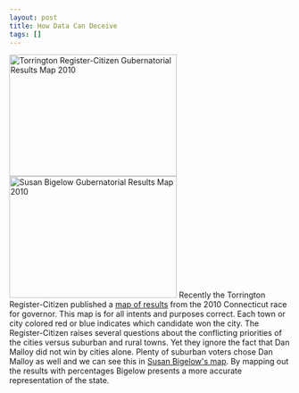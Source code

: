 ```yaml
---
layout: post
title: How Data Can Deceive
tags: []
---
```

<a href="http://www.zagaja.com/images/2011/01/TorringtonRegisterCitizen-GubernatorialResults2010.jpg"><img class="alignleft size-medium wp-image-92" title="Torrington Register-Citizen Gubernatorial Results Map 2010" src="http://www.zagaja.com/images/2011/01/TorringtonRegisterCitizen-GubernatorialResults2010-300x218.jpg" alt="Torrington Register-Citizen Gubernatorial Results Map 2010" width="300" height="218"></a>
<a href="http://www.zagaja.com/images/2011/01/BigelowGubernatorialResultsMap2010.jpg"><img class="alignleft size-medium wp-image-93" title="Susan Bigelow Gubernatorial Results Map 2010" src="http://www.zagaja.com/images/2011/01/BigelowGubernatorialResultsMap2010-300x218.jpg" alt="Susan Bigelow Gubernatorial Results Map 2010" width="300" height="218"></a>
Recently the Torrington Register-Citizen published a <a href="http://northwestctpolitics.blogspot.com/2010/11/what-blue-state-looks-like.html">map of results</a> from the 2010 Connecticut race for governor. This map is for all intents and purposes correct. Each town or city colored red or blue indicates which candidate won the city. The Register-Citizen raises several questions about the conflicting priorities of the cities versus suburban and rural towns. Yet they ignore the fact that Dan Malloy did not win by cities alone. Plenty of suburban voters chose Dan Malloy as well and we can see this in <a href="http://www.ctnewsjunkie.com/ctnj.php/archives/entry/governors_race_map_analysis_to_follow/">Susan Bigelow's map</a>. By mapping out the results with percentages Bigelow presents a more accurate representation of the state.
